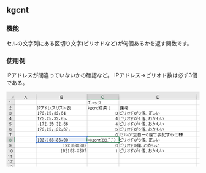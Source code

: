 ## kgcnt
### 機能
セルの文字列にある区切り文字(ピリオドなど)が何個あるかを返す関数です。
### 使用例
IPアドレスが間違っていないかの確認など。
IPアドレス→ピリオド数は必ず3個である。

![img](https://github.com/emusaka/33s/blob/master/kgcnt/readme_images/kgcnt1.png)
